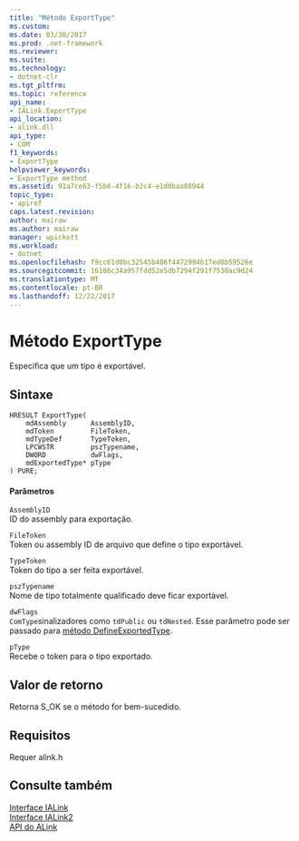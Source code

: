 ```yaml
---
title: "Método ExportType"
ms.custom: 
ms.date: 03/30/2017
ms.prod: .net-framework
ms.reviewer: 
ms.suite: 
ms.technology:
- dotnet-clr
ms.tgt_pltfrm: 
ms.topic: reference
api_name:
- IALink.ExportType
api_location:
- alink.dll
api_type:
- COM
f1_keywords:
- ExportType
helpviewer_keywords:
- ExportType method
ms.assetid: 91a7ce63-f5b8-4f16-b2c4-e1d0baa88944
topic_type:
- apiref
caps.latest.revision: 
author: mairaw
ms.author: mairaw
manager: wpickett
ms.workload:
- dotnet
ms.openlocfilehash: f9cc61d0bc32545b486f4472904b17ed0b59526e
ms.sourcegitcommit: 16186c34a957fdd52e5db7294f291f7530ac9d24
ms.translationtype: MT
ms.contentlocale: pt-BR
ms.lasthandoff: 12/22/2017
---
```

# <a name="exporttype-method"></a>Método ExportType
Especifica que um tipo é exportável.  
  
## <a name="syntax"></a>Sintaxe  
  
```  
HRESULT ExportType(  
    mdAssembly      AssemblyID,  
    mdToken         FileToken,  
    mdTypeDef       TypeToken,  
    LPCWSTR         pszTypename,  
    DWORD           dwFlags,  
    mdExportedType* pType  
) PURE;  
```  
  
#### <a name="parameters"></a>Parâmetros  
 `AssemblyID`  
 ID do assembly para exportação.  
  
 `FileToken`  
 Token ou assembly ID de arquivo que define o tipo exportável.  
  
 `TypeToken`  
 Token do tipo a ser feita exportável.  
  
 `pszTypename`  
 Nome de tipo totalmente qualificado deve ficar exportável.  
  
 `dwFlags`  
 `ComType`sinalizadores como `tdPublic` ou `tdNested`. Esse parâmetro pode ser passado para [método DefineExportedType](../../../../docs/framework/unmanaged-api/metadata/imetadataassemblyemit-defineexportedtype-method.md).  
  
 `pType`  
 Recebe o token para o tipo exportado.  
  
## <a name="return-value"></a>Valor de retorno  
 Retorna S_OK se o método for bem-sucedido.  
  
## <a name="requirements"></a>Requisitos  
 Requer alink.h  
  
## <a name="see-also"></a>Consulte também  
 [Interface IALink](../../../../docs/framework/unmanaged-api/alink/ialink-interface.md)  
 [Interface IALink2](../../../../docs/framework/unmanaged-api/alink/ialink2-interface.md)  
 [API do ALink](../../../../docs/framework/unmanaged-api/alink/index.md)
